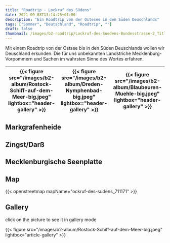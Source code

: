 ```yaml
---
title: "Roadtrip - Lockruf des Südens"
date: 2021-09-08T13:14:25+01:00
description: "Ein Roadtrip von der Ostesee in den Süden Deuschlands"
tags: ["Sommer", "Deutschland", "Roadtrip", ""]
draft: false
thumbnail: /images/b2-roadtrip/Lockruf-des-Suedens-Bundesstrasse-2_Title-latest.jpeg
---
```


Mit einem Roadtrip von der Ostsee bis in den Süden Deuschlands wollen wir Deuschland erkunden. Die für uns unbekannten Landstriche Mecklenburg-Vorpommern und Sachen im wahrsten Sinne des Wortes erfahren.

| {{< figure src="/images/b2-album/Rostock-Schiff-auf-dem-Meer-big.jpeg" lightbox="header-gallery" >}} | {{< figure src="/images/b2-album/Dreden-Nymphenbad-big.jpeg" lightbox="header-gallery" >}} | {{< figure src="/images/b2-album/Blaubeuren-Muehle-big.jpeg" lightbox="header-gallery" >}} |
|:--:|:--: |:--:|

## Markgrafenheide

## Zingst/Darß

## Mecklenburgische Seenplatte

## Map

{{< openstreetmap mapName="ockruf-des-sudens_711171" >}}

## Gallery

click on the picture to see it in gallery mode

{{< figure src="/images/b2-album/Rostock-Schiff-auf-dem-Meer-big.jpeg" lightbox="article-gallery" >}}
